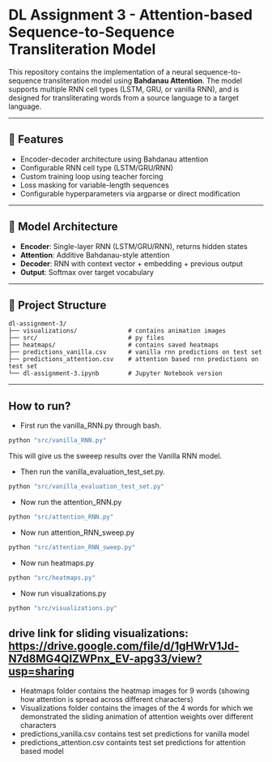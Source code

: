 # DL Assignment 3 - Attention-based Sequence-to-Sequence Transliteration Model

This repository contains the implementation of a neural sequence-to-sequence transliteration model using **Bahdanau Attention**. The model supports multiple RNN cell types (LSTM, GRU, or vanilla RNN), and is designed for transliterating words from a source language to a target language.

---

## 📌 Features

- Encoder-decoder architecture using Bahdanau attention
- Configurable RNN cell type (LSTM/GRU/RNN)
- Custom training loop using teacher forcing
- Loss masking for variable-length sequences
- Configurable hyperparameters via argparse or direct modification

---

## 🧠 Model Architecture

- **Encoder**: Single-layer RNN (LSTM/GRU/RNN), returns hidden states
- **Attention**: Additive Bahdanau-style attention
- **Decoder**: RNN with context vector + embedding + previous output
- **Output**: Softmax over target vocabulary

---
## 📁 Project Structure

```
dl-assignment-3/
├── visualizations/              # contains animation images
├── src/                         # py files
├── heatmaps/                    # contains saved heatmaps
├── predictions_vanilla.csv      # vanilla rnn predictions on test set
├── predictions_attention.csv    # attention based rnn predictions on test set                
└── dl-assignment-3.ipynb        # Jupyter Notebook version
```
---
## How to run?

- First run the vanilla_RNN.py through bash.
```bash
python "src/vanilla_RNN.py"
```
This will give us the sweeep results over the Vanilla RNN model.

- Then run the vanilla_evaluation_test_set.py.
```bash
python "src/vanilla_evaluation_test_set.py"
```

- Now run the attention_RNN.py

```bash
python "src/attention_RNN.py"
```

- Now run attention_RNN_sweep.py
```bash
python "src/attention_RNN_sweep.py"
```
- Now run heatmaps.py
```bash
python "src/heatmaps.py"
```
- Now run visualizations.py
```bash
python "src/visualizations.py"
```
drive link for sliding visualizations: https://drive.google.com/file/d/1gHWrV1Jd-N7d8MG4QIZWPnx_EV-apg33/view?usp=sharing
---
- Heatmaps folder contains the heatmap images for 9 words (showing how attention is spread across different characters)
- Visualizations folder contains the images of the 4 words for which we demonstrated the sliding animation of attention weights over different characters
- predictions_vanilla.csv contains test set predictions for vanilla model
- predictions_attention.csv containts test set predictions for attention based model

